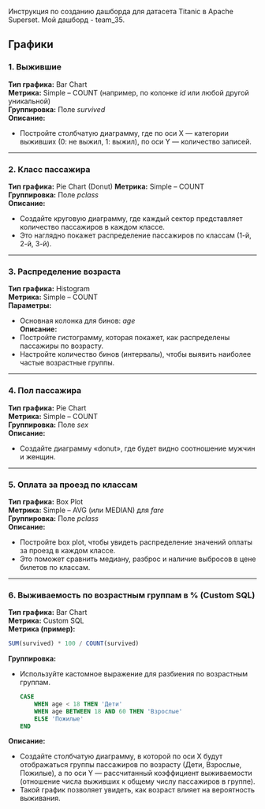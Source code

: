 Инструкция по созданию дашборда для датасета Titanic в Apache Superset. Мой дашборд - team_35.



## Графики

### 1. Выжившие  
**Тип графика:** Bar Chart  
**Метрика:** Simple – COUNT (например, по колонке *id* или любой другой уникальной)  
**Группировка:** Поле *survived*  
**Описание:**  
- Постройте столбчатую диаграмму, где по оси X — категории выживших (0: не выжил, 1: выжил), по оси Y — количество записей.  

---

### 2. Класс пассажира  
**Тип графика:** Pie Chart (Donut) 
**Метрика:** Simple – COUNT  
**Группировка:** Поле *pclass*  
**Описание:**  
- Создайте круговую диаграмму, где каждый сектор представляет количество пассажиров в каждом классе.  
- Это наглядно покажет распределение пассажиров по классам (1-й, 2-й, 3-й).

---

### 3. Распределение возраста  
**Тип графика:** Histogram  
**Метрика:** Simple – COUNT  
**Параметры:**  
- Основная колонка для бинов: *age*  
**Описание:**  
- Постройте гистограмму, которая покажет, как распределены пассажиры по возрасту.  
- Настройте количество бинов (интервалы), чтобы выявить наиболее частые возрастные группы.

---

### 4. Пол пассажира  
**Тип графика:** Pie Chart  
**Метрика:** Simple – COUNT  
**Группировка:** Поле *sex*  
**Описание:**  
- Создайте диаграмму «donut», где будет видно соотношение мужчин и женщин.  

---

### 5. Оплата за проезд по классам  
**Тип графика:** Box Plot  
**Метрика:** Simple – AVG (или MEDIAN) для *fare*  
**Группировка:** Поле *pclass*  
**Описание:**  
- Постройте box plot, чтобы увидеть распределение значений оплаты за проезд в каждом классе.  
- Это поможет сравнить медиану, разброс и наличие выбросов в цене билетов по классам.

---

### 6. Выживаемость по возрастным группам в % (Custom SQL)  
**Тип графика:** Bar Chart  
**Метрика:** Custom SQL  
**Метрика (пример):**  
```sql
SUM(survived) * 100 / COUNT(survived)
```  
**Группировка:**  
- Используйте кастомное выражение для разбиения по возрастным группам. 
  ```sql
  CASE 
      WHEN age < 18 THEN 'Дети'
      WHEN age BETWEEN 18 AND 60 THEN 'Взрослые'
      ELSE 'Пожилые'
  END
  ```  
**Описание:**  
- Создайте столбчатую диаграмму, в которой по оси X будут отображаться группы пассажиров по возрасту (Дети, Взрослые, Пожилые), а по оси Y — рассчитанный коэффициент выживаемости (отношение числа выживших к общему числу пассажиров в группе).  
- Такой график позволяет увидеть, как возраст влияет на вероятность выживания.
